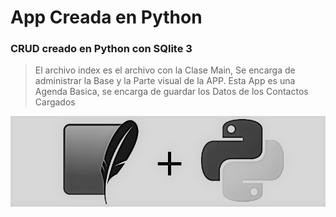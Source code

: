 <h1> App Creada en Python</h1>


<h3> CRUD creado en Python con SQlite 3</h3>

>El archivo index es el archivo con la Clase Main, Se encarga de administrar la Base y la Parte visual de la APP.
Esta App es una Agenda Basica, se encarga de guardar los Datos de los Contactos Cargados

<img src="banner.png">
